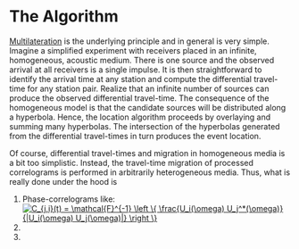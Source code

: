 # The Algorithm

[Multilateration](https://en.wikipedia.org/wiki/Multilateration) is the underlying principle and in general is very simple.  Imagine a simplified experiment with receivers placed in an infinite, homogeneous, acoustic medium.  There is one source and the observed arrival at all receivers is a single impulse.  It is then straightforward to identify the arrival time at any station and compute the differential travel-time for any station pair.  Realize that an infinite number of sources can produce the observed differential travel-time.  The consequence of the homogeneous model is that the candidate sources will be distributed along a hyperbola.  Hence, the location algorithm proceeds by overlaying and summing many hyperbolas.  The intersection of the hyperbolas generated from the differential travel-times in turn produces the event location.  

Of course, differential travel-times and migration in homogeneous media is a bit too simplistic.  Instead, the travel-time migration of processed correlograms is performed in arbitrarily heterogeneous media.  Thus, what is really done under the hood is

  1.  Phase-correlograms like: <a href="https://www.codecogs.com/eqnedit.php?latex=C_{j,i}(t)&space;=&space;\mathcal{F}^{-1}&space;\left&space;\{&space;\frac{U_i(\omega)&space;U_j^*(\omega)}{|U_i(\omega)&space;U_j(\omega)|}&space;\right&space;\}" target="_blank"><img src="https://latex.codecogs.com/gif.latex?C_{j,i}(t)&space;=&space;\mathcal{F}^{-1}&space;\left&space;\{&space;\frac{U_i(\omega)&space;U_j^*(\omega)}{|U_i(\omega)&space;U_j(\omega)|}&space;\right&space;\}" title="C_{j,i}(t) = \mathcal{F}^{-1} \left \{ \frac{U_i(\omega) U_j^*(\omega)}{|U_i(\omega) U_j(\omega)|} \right \}" /></a>
  2. 
  3. 
